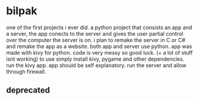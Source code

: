 # bilpak
one of the first projects i ever did.
a python project that consists an app and a server, the app conects to the server and gives the user partial control over the computer the server is on.
i plan to remake the server in C or C# and remake the app as a website.
both app and server use python. app was made with kivy for python.
code is very messy so good luck.
(+ a lot of stuff isnt working)
to use simply install kivy, pygame and other dependencies. run the kivy app. app should be self explanatory. run the server and allow through firewall.

## deprecated
